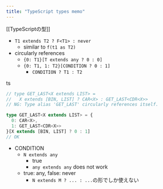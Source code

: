 ```yaml
---
title: "TypeScript types memo"
---
```


[[TypeScriptの型]]

- `T1 extends T2 ? F<T1> : never`
    - similar to `f(t1 as T2)`
- circularly references
    - `{0: T1}[T extends any ? 0 : 0]`
    - `{0: T1, 1: T2}[CONDITION ? 0 : 1]`
        - `CONDITION ? T1 : T2`

ts

```typescript
// type GET_LAST<X extends LIST> = 
//   X extends [BIN, LIST] ? CAR<X> : GET_LAST<CDR<X>>
// NG: Type alias 'GET_LAST' circularly references itself.

type GET_LAST<X extends LIST> = { 
  0: CAR<X>, 
  1: GET_LAST<CDR<X>> 
}[X extends [BIN, LIST] ? 0 : 1]
// OK
```

- CONDITION
    - `N extends any`
        - true
        - `any extends any` does not work
    - true: any, false: never
        - `N extends M ? ... : ...`の形でしか使えない
